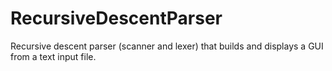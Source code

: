 # RecursiveDescentParser
Recursive descent parser (scanner and lexer) that builds and displays a GUI from a text input file.
